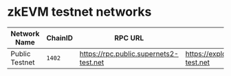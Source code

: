 # zkEVM testnet networks

| Network Name | ChainID | RPC URL | Explorer | Bridge Info |
|--------------|---------|---------|----------|------------------|
| Public Testnet | `1402` | https://rpc.public.supernets2-test.net | https://explorer.public.supernets2-test.net | https://public.supernets2-test.net/